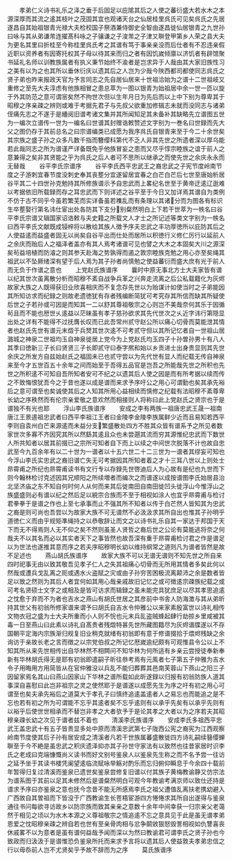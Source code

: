 <!-- { "loadSidebar": true } -->
　　孝弟仁义诗书礼乐之泽之垂于后固足以庇隂其后之人使之蕃衍盛大若水木之本源深厚而其流之逺其枝叶之茂固其宜也观诸天台之仙居桂里呉氏可见矣呉氏之先居遂昌自其始祖银青光禄大夫检校国子祭酒兼侍御史全智由遂昌徙仙居银青之九世孙曰咏与其从弟谦芾连擢髙科咏之子骧谦之子浚芾之子津又聨登甲第乡人荣之县大夫为更名其里曰折桂至今称桂里呉氏考之其谱有笃于事亲亲没而后仕者有不忍违亲假近职以资养者有因寄托权其子母以待其来而归之者有因饥嵗倾廪以济饥者有辟馆聚书延礼名师以训教族属者有执义秉节始终不渝者是岂求异于人哉由其大家旧族性习之美有以为之也其所以垂休衍庆以遗其后之人岂为少哉今陜西都司都使同志呉氏之贤子弟也昨来报政天官为予言同志之先自居仙居来十世祖洽始为之谱十二世祖岐又重修之至先大夫淳虑有他族相冒之患总萃为一图以银青为始祖居中余一世一匝以旋于外其防范之意可谓宻矣然不拘世次但以生年月日为先后而以上中下别为尊卑其于昭穆之序亲疎之辨则或难于考据先君子与先叔父欲重加修辑志未就而没同志与诸弟侄痛先志之不遂于是繙阅旧谱考诸文集并其所闻知足其未备补其缺略先立谱图五世为一编次立谱传一世为一编名曰世谱其封赠诰敕赞述文字别为一巻名曰世録而先大父之图仍存于其前总名之曰宗谱编类已成愿为我序呉氏自银青来至于今二十余世矣其宗族之盛子孙之众多凡数千指而簪缨科第代不乏人非其先世之所遗者深以厚乌能若此哉同志之所为谱谨严详备既免乎他族冒妄之患而又尽乎惇宗睦族之谊于前人之意兼得之矣非其贤能之乎为呉氏之后人者可不思所以继承之而使先世之余庆永永而无替哉
　　谷平李氏宗谱序
　　谷平李氏西平忠武王之裔忠武之子宪节度岭南节度之子游刺宜春节度没刺史奉其丧塟分宜遂留居宜春之白芒白芒后七世至唐始析居谷平其二十四世孙克勉持其所修族谱示予自忠武而上畧纪名世至于黄帝迂逺辽逖难以考据依旧所载録而存之耳忠武而下则详述之谷平至于今日又加详焉其谱自为类例不仿于古不同乎今虽若繁芜而实详备虽若襍乱而有条理以其诸分而为图各有标识生卒塟娶行第名讳仕宦出处各防其下支分别粲然明白上下若干世萃为一帙名曰谷平李氏宗谱又辑国家诏诰敕与夫史籍之所载文人才士之所记述等类文字别为一帙名曰西平李氏文献既成锓梓将以散给其族人徴予序夫忠武之丰功厚徳所以庇防其后之人使益逺而益盛者固无以尚矣自谷平出而仕处而居所以积徳行义修仁厉行以延前人之余庆而贻后人之福泽者盖亦有其人焉考诸谱可见也譬之大木之本固矣大川之源深矣茍益培植而防濬之则其参天赴海之势孰得而遏之敦宗睦族克勉之用心亦至矣绳其祖武以不坠厥绪深有望于后人焉为其子孙者尚慎勉之使益蕃衍而盛大庶有光于前人而无负于作谱之意也
　　上党赵氏族谱序
　　曩时中原无事北方士大夫家皆有谱以纪其世次虽离散分析而昭穆不紊自战争兵革之兴奔走流离之后公私载籍化为灰烬故家大族之人既得获旧业欣喜相庆而不复念存先世以为贻谋计如使当时之子弟能因其所知访求而纪録之则故老遗徳犹有存者残编断简犹可考究存其所信而缺其所疑使后世之子若孙或可因是而知其一二以舒其尊祖敬宗之心则岂不美哉奈何其乐于因循茍且而不能也厯世乆逺益以茫昧虽有孝子慈孙欲求其先代世次之乆近字讳行第隠显出处之详有不能得不过抚膺长叹而已此吾常州贰守赵公所以痛心切骨而莫能泄其情者也赵氏先世有谱元末燬于兵燹其世次逺不可考贰守但以其所记忆者自一世祖山居潞城之神泉二世祖均玉自神泉徙居上党今为上党赵氏均玉四子十孙曽孙男十有八人其季曰徳新三子长曰贤贤三子长即贰守曰泰字熈和始以乡贡进士出身贵显则其先世余庆之所发方自兹始赵氏之福固未已也贰守尝以为先代世有显人而纪载无传自神泉来至今才五世百五十余年之间而始至于吾得五品官是岂吾之所能哉先世之所积也先世之所积逺不可知自吾所知者安可不纪之以遗其后人使之因是而有所考据以续而传之不致悔恨犹吾今之于昔也遂以成是谱而来求予序吁公之用心可谓勤也矣其承先裕后之意可谓至也矣诚使其后之人知其所用心益相续而慎修之纪载有法昭穆不紊尊卑长幼之序秩然而有伦宗亲爱敬之意欢然而相接则人将称曰此上党赵氏之贤宗也于是谱独不有光也耶
　　浮山李氏族谱序
　　安成之李有两族一祖唐忠武王晟一祖南唐江王景逷祖忠武者曰西平李祖江王者曰金陵李金陵李族属鲜少近而且易知若西平李则自袁州白芒来源逺而未益分支繁盛散处四方不胜其众皆有谱系予之所见者数家世次多寡不齐因究其所以然繇其逺且众也未尝遡其流而穷其源惟纪忠武而下数世人所共知者以居其前掇已之宗所可知者自下而上以续之中间世次脱落不计也故自忠武至今九百余年有以二十世为一谱者以十五六世二十二三世为一谱者其缪妄可知也今浮山李氏实忠武之裔旧谱亡失无可考据因其所知者着之才十三耳八世以上则处士昻霄甫之所纪也昻霄甫读书有文行专以存録先世啓迪后人为心故有是纪也九世而下则今翰林检讨克述因其兄顺阳之所续増者而编次之而谱遂以成按谱图李氏始居县治北坚济庙之东不知自何时何人从何而来其后徙南田自南田徙凹头徙浮山今惟浮山之族盛盛则必有谱以纪之然后足以綂宗合族而不至于相视如涂人也宜乎昻霄甫与检讨君拳拳于是谱之作也上至七承事而止不强其所不知者以传于白芒然人皆知其为忠武之裔是则可尚也吾尝以为故家大族不可无谱然不必汲汲求其所自出也惟其子孙明乎道徳仁义而由乎规矩凖绳持之以恭敬辞让而文之以诗书礼乐自其一家达于邦国于天下而无不得焉则人无不仰之矣不然则虽圣人贤哲之裔后世之公论有莫能逃将奈之何哉夫不以其名而必以其实者天下之事皆然也故吾深有重于昻霄甫检讨君之作是谱足以为世法也遂推其意而序之若夫序昭穆明长幼以维持纲常之道则凡为谱者皆然是故不足述也
　　燕山胡氏族谱序
　　故家大族不可以无谱无谱则不知先世之所自来四时祀事无由以致其敬吾见孝子仁人之失其祖痛心切骨而无所用其情者多矣此何以然哉或遭兵戈乱离之阨或遇水火盗赋之灾或由子孙穷苦困极流离颠沛之余是数者皆足以致之然则为其后人者宜何如其用心哉亲戚故旧记忆之或可徴逺宗疎族纪载之或可考名贤硕士文字之或相及是皆可访求而辑録之虽未能完具犹庶足以尽其孝思追逺之忱愈于弃而不为者也吉水之燕山有胡氏世居之其彦前中书舎人防海澂与其从弟昕持其世父有初翁所修家谱来谓予曰胡氏自吉水令仲雅公以来家素殷富世以诗礼相传文物衣冠之盛为士大夫所重而小人则不恱也元末兵乱盗贼蜂起肆行劫掠乡里咸被其毒一日至燕山曰此素以诗礼自髙贵者残燬特甚先世所藏图籍尽为灰烬谱牒遂以不存国朝平定海内宗族渐归规复旧业稍克就绪有初翁即有意于修谱掇拾于煨烬残缺之余询访于亲故长老之言而徴之以宗党伯叔之所记忆厯嵗逾纪颇有可观惟县令公以上不知其所从来先世相传出自华林然不相闗问不知华林为何所适有乡亲云尝授徒奉新奉新有华林胡氏得无是耶有初翁即遣嗣子昕往叅考焉有元鳯者七子第五子仲雅为吉水令子用晦用方用简皆从在官仲雅没以兵乱不能归葬葬其邑南芙蓉山下燕山之阳三子因留家焉名其山曰燕山因家山下华林之谱所载如此昕遂録以归报有初翁防族人道其事深自喜慰曰此岂非祖宗之灵之使然耶于是谱遂以成愿先生为序之吁有初之用心可谓至也矣夫承先裕后之道莫大于孝孔子曰慎终追逺盖逺者人之易忘也而能追之是不忘也若有初之所为可谓能不忘乎其逺者矣不忘乎逺则有以承乎先矣有以承乎先则有以裕乎后使世世相承而不替岂非孝之大者欤予于是论其孝之大者以为之序若夫其昭穆亲疎长幼之次见于谱者兹不着也
　　清溪李氏族谱序
　　安成李氏多祖西平忠武王盖忠武十有五子皆贵显多处中原而清溪忠武第七子陇西公宪之裔宪为江西观察岭南节度使其后子孙有居安成之清溪者凡若干世族属蕃盛散徙四方诗礼嗣续簮缨蝉聨至于今不絶是虽忠武之积庆遗泽抑亦其子孙世守家法有以致然也往昔家居时识李氏之老成曰克端慷慨尚义读书而好文别号鉴泉人以鉴泉先生称之而不名予尝一往访之延予坐于其读书楼凭阑望逺临流赋咏举觞对酌乐而忘归俯仰瞬息于今余四十载前年暂得归复过清溪而鉴泉已遗世矣鉴泉尝修复旧谱以付其族子黄梅教谕静又仿宗法为谱系图于其前以足其未修然后是谱粲然明白可观今年教谕考满京师以致仕还持是谱求予序曰亦鉴泉之意也抚今念昔不能无所感焉李氏之祖父遭值乱离扶老携幼避入广西故自其曽祖而下皆没于广西教谕生长苍梧宦游四方惓惓求其所自出遂得与鉴泉通往书问每欲寻访故乡以防宗族而致其亲亲之意数十余年中间幸获一归宗亲父老蔼然于相见之顷以为水木本源之义尊祖敬宗之情追逺不忘之意具见于此是虽无谱孝弟恩爱之忱昭穆亲疎之辨自若也世有至亲骨肉相与忿争鬬敓狠怒毁詈相视如仇讐喜丧休戚畧不以为意者是虽有谱何益哉予闻而深以为然曰教谕君可谓李氏之贤子孙也今致政而归汲汲于是谱惟恐负鉴泉所托而来求予言将以遗其后人使益敦夫孝弟忠信之行以毋忝前人岂不尤贤矣乎予故不辞而为之序
　　莫氏族谱序
